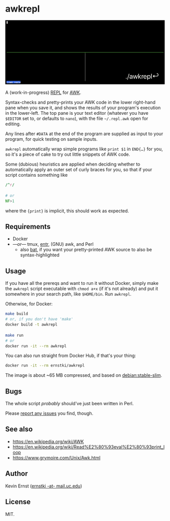 awkrepl
=======

![Screenshot showing the REPL in action](demo.gif)

A (work-in-progress) [REPL][1] for [AWK][2].

Syntax-checks and pretty-prints your AWK code in the lower right-hand pane when
you save it, and shows the results of your program's execution in the
lower-left. The top pane is your text editor (whatever you have `$EDITOR` set
to, or defaults to `nano`), with the file `~/.repl.awk` open for editing.

Any lines after `#DATA` at the end of the program are supplied as input to your
program, for quick testing on sample inputs.

`awkrepl` automatically wrap simple programs like `print $1` in `END{…}` for
you, so it's a piece of cake to try out little snippets of AWK code.

Some (dubious) heuristics are applied when deciding whether to automatically
apply an outer set of curly braces for you, so that if your script contains
something like

```awk
/^r/

# or
NF>1
```

where the `{print}` is implicit, this should work as expected.


Requirements
------------

* Docker
* _—or—_ tmux, [entr][], (GNU) awk, and Perl
    * also [bat][], if you want your pretty-printed AWK source to also be
      syntax-highlighted


Usage
-----

If you have all the prereqs and want to run it without Docker, simply make the
`awkrepl` script executable with `chmod a+x` (if it's not already) and put it
somewhere in your search path, like `$HOME/bin`. Run `awkrepl`.

Otherwise, for Docker:

```bash
make build
# or, if you don't have 'make'
docker build -t awkrepl

make run
# or
docker run -it --rm awkrepl
```

You can also run straight from Docker Hub, if that's your thing:

```bash
docker run -it --rm ernstki/awkrepl
```

The image is about ~65 MB compressed, and based on [debian:stable-slim][slim].


Bugs
----

The whole script _probably_ should've just been written in Perl.

Please [report any issues][issues] you find, though.


See also
--------

* <https://en.wikipedia.org/wiki/AWK>
* <https://en.wikipedia.org/wiki/Read%E2%80%93eval%E2%80%93print_loop>
* <https://www.grymoire.com/Unix/Awk.html>


Author
------

Kevin Ernst ([ernstki -at- mail.uc.edu](mailto:ernstki%20-at%20mail.uc.edu))


License
-------

MIT.


[1]: https://en.wikipedia.org/wiki/Read%E2%80%93eval%E2%80%93print_loop
[2]: https://en.wikipedia.org/wiki/AWK
[entr]: http://eradman.com/entrproject/
[bat]: https://github.com/sharkdp/bat
[slim]: https://hub.docker.com/_/debian
[issues]: https://github.com/ernstki/awkrepl/issues
